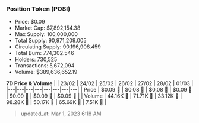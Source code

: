 
  ### Position Token (POSI)
  - Price: $0.09
  - Market Cap: $7,892,154.38
  - Max Supply: 100,000,000
  - Total Supply: 90,971,209.005
  - Circulating Supply: 90,196,906.459
  - Total Burn: 774,302.546
  - Holders: 730,525
  - Transactions: 5,672,094
  - Volume: $389,636,652.19

  **7D Price & Volume**
  | | 23&#x2F;02 | 24&#x2F;02 | 25&#x2F;02 | 26&#x2F;02 | 27&#x2F;02 | 28&#x2F;02 | 01&#x2F;03 |
  |---|---|---|---|---|---|---|---|
  | Price | $0.09 🚀 | $0.08 🔻 | $0.08 🚀 | $0.09 🚀 | $0.09 🔻 | $0.09 🚀 | $0.09 🚀 |
  | Volume | 44.16K 🚀 | 71.71K 🚀 | 33.12K 🔻 | 98.28K 🚀 | 50.17K 🔻 | 65.69K 🚀 | 7.51K 🔻 |

  > updated_at: Mar 1, 2023 6:18 AM

